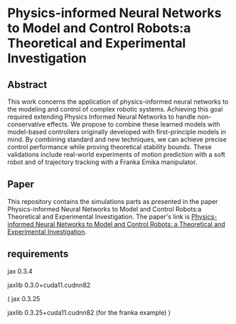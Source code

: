 # Physics-informed Neural Networks to Model and Control Robots:a Theoretical and Experimental Investigation

## Abstract
This work concerns the application of physics-informed neural networks to the modeling and control of complex robotic systems. Achieving this goal required extending Physics Informed Neural Networks to handle non-conservative effects. We propose to combine these learned models with model-based controllers originally developed with first-principle models in mind. By combining standard and new techniques, we can achieve precise control performance while proving theoretical stability bounds. These validations include real-world experiments of motion prediction with a soft robot and of trajectory tracking with a Franka Emika manipulator.

## Paper
This repository contains the simulations parts as presented in the paper Physics-informed Neural Networks to Model and Control Robots:a Theoretical and Experimental Investigation. The paper's link is [Physics-informed Neural Networks to Model and Control Robots:
a Theoretical and Experimental Investigation](https://arxiv.org/pdf/2305.05375.pdf).

## requirements
jax                       0.3.4 

jaxlib                    0.3.0+cuda11.cudnn82 

(
jax                       0.3.25 

jaxlib                    0.3.25+cuda11.cudnn82 
(for the franka example)
)


